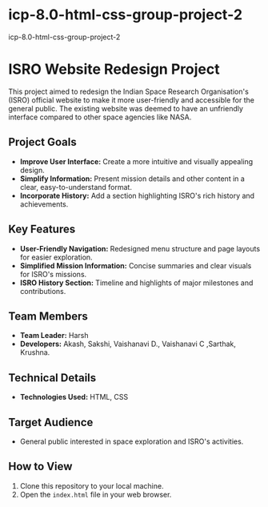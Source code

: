 # icp-8.0-html-css-group-project-2
icp-8.0-html-css-group-project-2
# ISRO Website Redesign Project

This project aimed to redesign the Indian Space Research Organisation's (ISRO) official website to make it more user-friendly and accessible for the general public. The existing website was deemed to have an unfriendly interface compared to other space agencies like NASA.


## Project Goals

* **Improve User Interface:** Create a more intuitive and visually appealing design.
* **Simplify Information:** Present mission details and other content in a clear, easy-to-understand format.
* **Incorporate History:** Add a section highlighting ISRO's rich history and achievements.

## Key Features

* **User-Friendly Navigation:** Redesigned menu structure and page layouts for easier exploration.
* **Simplified Mission Information:**  Concise summaries and clear visuals for ISRO's missions.
* **ISRO History Section:**  Timeline and highlights of major milestones and contributions.

## Team Members

* **Team Leader:** Harsh  
* **Developers:** Akash, Sakshi, Vaishanavi D., Vaishanavi C ,Sarthak, Krushna.

## Technical Details

* **Technologies Used:** HTML, CSS

## Target Audience

* General public interested in space exploration and ISRO's activities.

## How to View

1. Clone this repository to your local machine.
2. Open the `index.html` file in your web browser.

